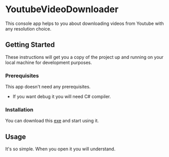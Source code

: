 # YoutubeVideoDownloader

This console app helps to you about downloading videos from Youtube with any resolution choice.

## Getting Started

These instructions will get you a copy of the project up and running on your local machine for development purposes.
### Prerequisites

This app doesn't need any prerequisites.

* If you want debug it you will need C# compiler.

### Installation

You can download this <a href="https://github.com/0oft/YoutubeVideoDownloader/releases/download/v0.1/YoutubeVideoDownloader.exe">exe</a> and start using it.

## Usage

It's so simple. When you open it you will understand.
